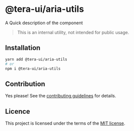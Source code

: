 # @tera-ui/aria-utils

A Quick description of the component

> This is an internal utility, not intended for public usage.

## Installation

```sh
yarn add @tera-ui/aria-utils
# or
npm i @tera-ui/aria-utils
```

## Contribution

Yes please! See the
[contributing guidelines](https://github.com/hieumau12/nextui-tera/blob/master/CONTRIBUTING.md)
for details.

## Licence

This project is licensed under the terms of the
[MIT license](https://github.com/hieumau12/nextui-tera/blob/master/LICENSE).
